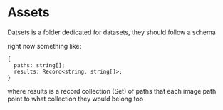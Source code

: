 # Assets 

Datsets is a folder dedicated for datasets, they should follow a schema 

right now something like:
```
{
  paths: string[];
  results: Record<string, string[]>;
}
```

where results is a record collection (Set) of paths that each image path point to what collection they would belong too


